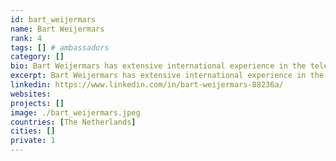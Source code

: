 ```yaml
---
id: bart_weijermars
name: Bart Weijermars
rank: 4
tags: [] # ambassadors
category: []
bio: Bart Weijermars has extensive international experience in the telecommunications industry. He has over 20 years experience in Board positions of international operators in Europe, including the role of CEO of T-Mobile in the Netherlands. As a Commercial Director for T-Mobile in Macedonia and the Netherlands, Eircom in Ireland and KPN Mobile in the Netherlands, he has successfully introduced new business models for growth and value creation. He currently is the CEO of Artilium plc, a London AIM listed software company that provides (tele)communication, IoT, billing, and identity management solutions to enterprises and telecom operators. Ambassador fell in love with Threefold I strongly believe that new technologies can help people to make this world a better place. This requires neutral and equal access to internet infrastructure, all over the world. The ThreeFold Foundation enables just that.
excerpt: Bart Weijermars has extensive international experience in the telecommunications industry.
linkedin: https://www.linkedin.com/in/bart-weijermars-88236a/
websites: 
projects: []
image: ./bart_weijermars.jpeg
countries: [The Netherlands]
cities: []
private: 1
---
```

